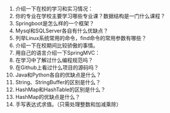 1. 介绍一下在校的学习和实习情况：
2. 你的专业在学校主要学习哪些专业课？数据结构是一门什么课程？
3. Springboot是怎么样的一个框架？
4. Mysql和SQLServer各自有什么优缺点？
5. 列举Linux系统常用的命令，find命令的常用参数有哪些？
6. 介绍一下在校期间比较骄傲的事情。
7. 用自己的语言介绍一下SpringMVC：
8. 在学习中了解过什么编程规范吗？
9. 在Github上看过什么项目的源码吗？
10. Java和Python各自的优缺点是什么？
11. String、StringBuffer的区别是什么？
12. HashMap和HashTable的区别是什么？
13. HashMap的优缺点是什么？
14. 手写表达式求值。（只需处理整数和加减乘除）

